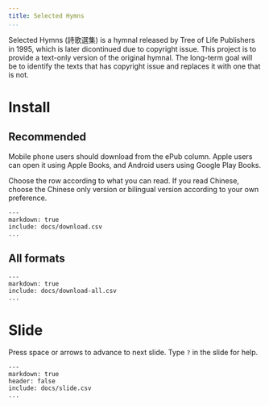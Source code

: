 ```yaml
---
title: Selected Hymns
...
```


Selected Hymns (詩歌選集) is a hymnal released by Tree of Life Publishers in 1995, which is later dicontinued due to copyright issue. This project is to provide a text-only version of the original hymnal. The long-term goal will be to identify the texts that has copyright issue and replaces it with one that is not.

# Install

## Recommended

Mobile phone users should download from the ePub column. Apple users can open it using Apple Books, and Android users using Google Play Books.

Choose the row according to what you can read. If you read Chinese, choose the Chinese only version or bilingual version according to your own preference.

```table
---
markdown: true
include: docs/download.csv
...
```

## All formats

```table
---
markdown: true
include: docs/download-all.csv
...
```

# Slide

Press space or arrows to advance to next slide. Type `?` in the slide for help.

```table
---
markdown: true
header: false
include: docs/slide.csv
...
```
